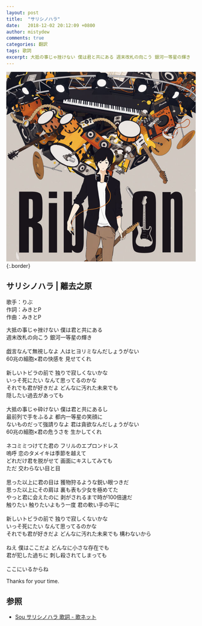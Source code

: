 ```yaml
---
layout: post
title:  "サリシノハラ"
date:   2018-12-02 20:12:09 +0800
author: mistydew
comments: true
categories: 翻訳
tags: 歌詞
excerpt: 大抵の事じゃ挫けない 僕は君と共にある 週末改札の向こう 銀河一等星の輝き
---
```

![Rib on](/images/cover/misc/Rib%20on.jpg){:.border}

## サリシノハラ | 離去之原

歌手：りぶ<br>
作詞：みきとP<br>
作曲：みきとP

大抵の事じゃ挫けない 僕は君と共にある<br>
週末改札の向こう 銀河一等星の輝き<br>
<br>
戯言なんて無視しなよ 人はヒヨリミなんだしょうがない<br>
60兆の細胞×君の快感を 見せてくれ<br>
<br>
新しいトビラの前で 独りで寂しくないかな<br>
いっそ死にたい なんて思ってるのかな<br>
それでも君が好きだよ どんなに汚れた未来でも<br>
隠したい過去があっても<br>
<br>
大抵の事じゃ砕けない 僕は君と共にあるし<br>
最前列で手をふるよ 都内一等星の笑顔に<br>
ないものだって強請りなよ 君は貪欲なんだしょうがない<br>
60兆の細胞×君の危うさを 生かしてくれ<br>
<br>
ネコミミつけてた君の フリルのエプロンドレス<br>
嗚呼 恋のタメイキは季節を越えて<br>
どれだけ君を脱がせて 画面にキスしてみても<br>
ただ 交わらない目と目<br>
<br>
思った以上に君の目は 獲物狩るような鋭い眼つきだ<br>
思った以上にその肩は 裏も表も少女を極めてた<br>
やっと君に会えたのに 剥がされるまで時が100倍速だ<br>
触りたい 触りたいよもう一度 君の軟い手の平に<br>
<br>
新しいトビラの前で 独りで寂しくないかな<br>
いっそ死にたい なんて思ってるのかな<br>
それでも君が好きだよ どんなに汚れた未来でも 構わないから<br>
<br>
ねえ 僕はここだよ どんなに小さな存在でも<br>
君が犯した過ちに 刺し殺されてしまっても<br>
<br>
ここにいるからね

Thanks for your time.

## 参照

* [Sou サリシノハラ 歌詞 - 歌ネット](https://www.uta-net.com/song/229186)
